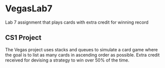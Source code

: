# VegasLab7
Lab 7 assignment that plays cards with extra credit for winning record

## CS1 Project
The Vegas project uses stacks and queues to simulate a card game where the goal is to list as many cards in ascending order as possible. Extra credit received for devising a strategy to win over 50% of the time.
